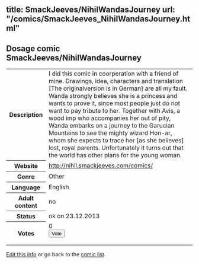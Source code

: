 title: SmackJeeves/NihilWandasJourney
url: "/comics/SmackJeeves_NihilWandasJourney.html"
---
Dosage comic SmackJeeves/NihilWandasJourney
-----------------------------------------

<p id="msg"></p>
<script type="text/javascript">
if (window.location.search === '?edit_info_mail=sent_ok') {
  var elem = document.getElementById("msg");
  elem.innerHTML = 'Edited information sucessfully sent for review, which is usually done daily. Thanks!';
  elem.className = 'ok';
}
</script>
<table class="comicinfo">
<tr>
<th>Description</th><td>I did this comic in coorperation with a friend of mine. Drawings, idea, characters and translation [The originalversion is in German] are all my fault. Wanda strongly believes she is a princess and wants to prove it, since most people just do not want to pay tribute to her. Together with Avis, a wood imp who accompanies her out of pity, Wanda embarks on a journey to the Garucian Mountains to see the mighty wizard Hon-ar, whom she expects to trace her [as she believes] lost, royal parents. Unfortunately it turns out that the world has other plans for the young woman.</td>
</tr>
<tr>
<th>Website</th><td><a href="http://nihil.smackjeeves.com/comics/">http://nihil.smackjeeves.com/comics/</a></td>
</tr>
<tr>
<th>Genre</th><td>Other</td>
</tr>
<tr>
<th>Language</th><td>English</td>
</tr>
<tr>
<th>Adult content</th><td>no</td>
</tr>
<tr>
<th>Status</th><td>ok on 23.12.2013</td>
</tr>
<tr>
<th>Votes</th><td>0
<form action="http://gaecounter.appspot.com/count/" method="POST">
<input name="name" type="hidden" value="SmackJeeves_NihilWandasJourney"/>
<input name="uid" type="hidden" id="voteuid" value=""/>
<input type="submit" value="Vote"/>
</form>
</td>
</tr>
</table>
<script type="text/javascript">
var ua = navigator.userAgent;
document.getElementById("voteuid").value = ua.replace(/[^a-zA-Z0-9\._:]/g , "_");;
</script>

[Edit this info](SmackJeeves_NihilWandasJourney_edit.html) or go back to the [comic list](../comic-index.html).
